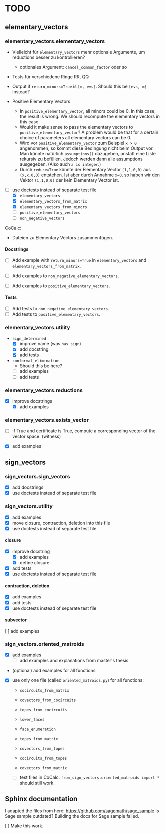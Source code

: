 # TODO

## elementary_vectors

### elementary_vectors.elementary_vectors

* Vielleicht für `elementary_vectors` mehr optionale Argumente, um reductions besser zu kontrollieren?
    * optionales Argument: `cancel_common_factor` oder so
* Tests für verschiedene Ringe RR, QQ

* Output if ``return_minors=True`` is ``[m, evs]``.
  Should this be ``[evs, m]`` instead?

* Positive Elementary Vectors
    * In `positive_elementary_vector`, all minors could be 0.
      In this case, the result is wrong.
      We should recompute the elementary vectors in this case.
    * Would it make sense to pass the elementary vectors to `positive_elementary_vector`?
      A problem would be that for a certain choice of parameters all elementary vectors can be 0.
    * Wird vor `positive_elementary_vector` zum Beispiel `x > 0` angenommen,
      so kommt diese Bedingung nicht beim Output vor.
      Man könnte natürlich `assumptions()` dazugeben, anstatt eine Liste rekursiv zu befüllen.
      Jedoch werden dann alle assumptions ausgegeben. (Also auch `a is integer`.)
    * Durch `reduce=True` könnte der Elementary Vector `(1,1,0,0)` aus `(x,x,0,0)` entstehen.
      Ist aber durch Annahme `x=0`, so haben wir den Vektor `(1,1,0,0)` der kein Elementary Vector ist.

* [ ] use doctests instead of separate test file
    * [x] `elementary_vectors`
    * [x] `elementary_vectors_from_matrix`
    * [x] `elementary_vectors_from_minors`
    * [ ] `positive_elementary_vectors`
    * [ ] `non_negative_vectors`
  
CoCalc:
* Dateien zu Elementary Vectors zusammenfügen.

#### Docstrings

* [ ] Add example with `return_minors=True` in `elementary_vectors` and `elementary_vectors_from_matrix`.

* [ ] Add examples to `non_negative_elementary_vectors`.
* [ ] Add examples to `positive_elementary_vectors`.


#### Tests

* [ ] Add tests to `non_negative_elementary_vectors`.
* [ ] Add tests to `positive_elementary_vectors`.

### elementary_vectors.utility

* `sign_determined`
    * [x] improve name (was `has_sign`)
    * [x] add docstring
    * [x] add tests

* `conformal_elimination`
    * Should this be here?
    * [ ] add examples
    * [ ] add tests

### elementary_vectors.reductions

* [x] improve docstrings
    * [x] add examples

### elementary_vectors.exists_vector

* [ ] If True and certificate is True, compute a corresponding vector of the vector space. (witness)
* [x] add examples


## sign_vectors

### sign_vectors.sign_vectors

* [x] add docstrings
* [x] use doctests instead of separate test file

### sign_vectors.utility

* [x] add examples
* [x] move closure, contraction, deletion into this file
* [x] use doctests instead of separate test file

#### closure

* [x] improve docstring
    * [x] add examples
    * [x] define closure
* [x] add tests
* [x] use doctests instead of separate test file

#### contraction, deletion

* [x] add examples
* [x] add tests
* [x] use doctests instead of separate test file

#### subvector

[ ] add examples

### sign_vectors.oriented_matroids

* [x] add examples
    * [ ] add examples and explanations from master's thesis
* (optional) add examples for all functions
* [x] use only one file (called `oriented_matroids.py`) for all functions:
    * `cocircuits_from_matrix`
    * `covectors_from_cocircuits`
    * `topes_from_cocircuits`
    * `lower_faces`
    * `face_enumeration`
    
    * `topes_from_matrix`
    * `covectors_from_topes`
    * `cocircuits_from_topes`
    * `covectors_from_matrix`
    * [ ] test files in CoCalc.
      `from_sign_vectors.oriented_matroids import *` should still work.

## Sphinx documentation

I adapted the files from here: https://github.com/sagemath/sage_sample
Is Sage sample outdated? Building the docs for Sage sample failed.

[ ] Make this work.

